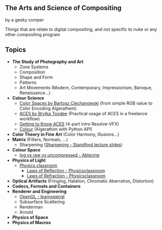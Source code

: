 ## The Arts and Science of Compositing
by a geeky comper

Things that are relate to digital compositing, and not specific to nuke or any other compositing program

## Topics
- **The Study of Photography and Art**
  - Zone Systems
  - Composition
  - Shape and Form
  - Patterns
  - Art Movements (Modern, Contemporary, Impressionism, Baroque, Renaissance...)
- **Colour Science**
  - [Color Spaces by Bartosz Ciechanowski](https://ciechanow.ski/color-spaces/) (from simple RGB value to Color Encoding Algerathem)
  - [ACES by Brylka Toodee](https://www.toodee.de/?page_id=752) (Practical usage of ACES in a freelance workflow)
  - [Getting to Know ACES](https://mixinglight.com/tutorial-series/getting-to-know-aces/) (4-part intro Resolve-VFX)
  - [Colour](https://github.com/colour-science/colour/blob/develop/README.rst) (Algerathim with Python API)
- **Color Theory in Fine Art** (Color Harmony, Illusions...)
- **Matrix** (Filters, Normals, ...)
  - Sharpening ([Sharpening - Standford lecture slides](https://web.stanford.edu/class/cs448f/lectures/2.1/Sharpening.pdf))
- **Colour Space**
  - [log vs raw vs uncompressed - Ablecine](https://www.abelcine.com/articles/blog-and-knowledge/tutorials-and-guides/raw-log-and-uncompressed-explained)
- **Physics of Light**
  - [Physics classroom](https://www.physicsclassroom.com/class)
    - [Laws of Reflection - Physicsclassroom](https://www.physicsclassroom.com/class/refln)
    - [Laws of Refraction - Physicsclassroom](https://www.physicsclassroom.com/class/refrn)
- **Optical Artifacts** (Fringing, Halation, Chromatic Aberration, Distortion)
- **Codecs, Formats and Containers**
- **Renderer and Engineering**
  - [OpenGL - learnopengl](https://learnopengl.com/)
  - Subsurface Scattering
  - Renderman
  - Arnold
- **Physics of Space**
- **Physics of Macros**
